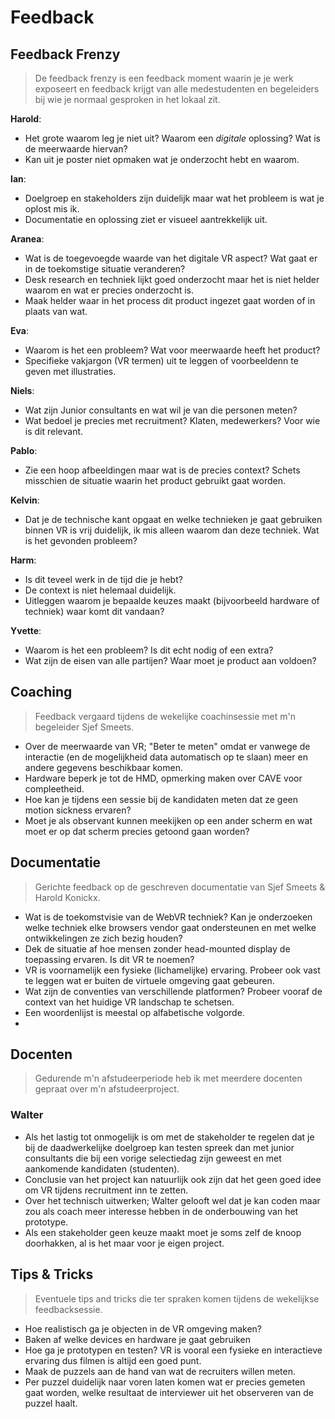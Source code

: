 # Feedback

## Feedback Frenzy

> De feedback frenzy is een feedback moment waarin je je werk exposeert en feedback krijgt van alle medestudenten en begeleiders bij wie je normaal gesproken in het lokaal zit.

**Harold**:
* Het grote waarom leg je niet uit? Waarom een *digitale* oplossing? Wat is de meerwaarde hiervan?
* Kan uit je poster niet opmaken wat je onderzocht hebt en waarom.

**Ian**:
* Doelgroep en stakeholders zijn duidelijk maar wat het probleem is wat je oplost mis ik.
* Documentatie en oplossing ziet er visueel aantrekkelijk uit.

**Aranea**:
* Wat is de toegevoegde waarde van het digitale VR aspect? Wat gaat er in de toekomstige situatie veranderen?
* Desk research en techniek lijkt goed onderzocht maar het is niet helder waarom en wat er precies onderzocht is.
* Maak helder waar in het process dit product ingezet gaat worden of in plaats van wat.

**Eva**:
* Waarom is het een probleem? Wat voor meerwaarde heeft het product?
* Specifieke vakjargon (VR termen) uit te leggen of voorbeeldenn te geven met illustraties.

**Niels**:
* Wat zijn Junior consultants en wat wil je van die personen meten?
* Wat bedoel je precies met recruitment? Klaten, medewerkers? Voor wie is dit relevant.

**Pablo**:
* Zie een hoop afbeeldingen maar wat is de precies context? Schets misschien de situatie waarin het product gebruikt gaat worden.

**Kelvin**:
* Dat je de technische kant opgaat en welke technieken je gaat gebruiken binnen VR is vrij duidelijk, ik mis alleen waarom dan deze techniek. Wat is het gevonden probleem?

**Harm**:
* Is dit teveel werk in de tijd die je hebt?
* De context is niet helemaal duidelijk.
* Uitleggen waarom je bepaalde keuzes maakt (bijvoorbeeld hardware of techniek) waar komt dit vandaan?

**Yvette**:
* Waarom is het een probleem? Is dit echt nodig of een extra?
* Wat zijn de eisen van alle partijen? Waar moet je product aan voldoen?

## Coaching
> Feedback vergaard tijdens de wekelijke coachinsessie met m'n begeleider Sjef Smeets.

* Over de meerwaarde van VR; "Beter te meten" omdat er vanwege de interactie (en de mogelijkheid data automatisch op te slaan) meer en andere gegevens beschikbaar komen.
* Hardware beperk je tot de HMD, opmerking maken over CAVE voor compleetheid.
* Hoe kan je tijdens een sessie bij de kandidaten meten dat ze geen motion sickness ervaren?
* Moet je als observant kunnen meekijken op een ander scherm en wat moet er op dat scherm precies getoond gaan worden?

## Documentatie
> Gerichte feedback op de geschreven documentatie van Sjef Smeets & Harold Konickx.

* Wat is de toekomstvisie van de WebVR techniek? Kan je onderzoeken welke techniek elke browsers vendor gaat ondersteunen en met welke ontwikkelingen ze zich bezig houden?
* Dek de situatie af hoe mensen zonder head-mounted display de toepassing ervaren. Is dit VR te noemen?
* VR is voornamelijk een fysieke (lichamelijke) ervaring. Probeer ook vast te leggen wat er buiten de virtuele omgeving gaat gebeuren.
* Wat zijn de conventies van verschillende platformen? Probeer vooraf de context van het huidige VR landschap te schetsen.
* Een woordenlijst is meestal op alfabetische volgorde.
* 

## Docenten
> Gedurende m'n afstudeerperiode heb ik met meerdere docenten gepraat over m'n afstudeerproject.

### Walter
* Als het lastig tot onmogelijk is om met de stakeholder te regelen dat je bij de daadwerkelijke doelgroep kan testen spreek dan met junior consultants die bij een vorige selectiedag zijn geweest en met aankomende kandidaten (studenten).
* Conclusie van het project kan natuurlijk ook zijn dat het geen goed idee om VR tijdens recruitment inn te zetten.
* Over het technisch uitwerken; Walter gelooft wel dat je kan coden maar zou als coach meer interesse hebben in de onderbouwing van het prototype.
* Als een stakeholder geen keuze maakt moet je soms zelf de knoop doorhakken, al is het maar voor je eigen project.

## Tips & Tricks
> Eventuele tips and tricks die ter spraken komen tijdens de wekelijkse feedbacksessie.

* Hoe realistisch ga je objecten in de VR omgeving maken?
* Baken af welke devices en hardware je gaat gebruiken
* Hoe ga je prototypen en testen? VR is vooral een fysieke en interactieve ervaring dus filmen is altijd een goed punt.
* Maak de puzzels aan de hand van wat de recruiters willen meten.
* Per puzzel duidelijk naar voren laten komen wat er precies gemeten gaat worden, welke resultaat de interviewer uit het observeren van de puzzel haalt.